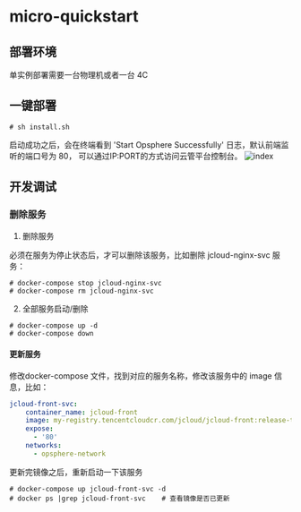 # micro-quickstart

## 部署环境
单实例部署需要一台物理机或者一台 4C

## 一键部署
```
# sh install.sh
```
启动成功之后，会在终端看到 'Start Opsphere Successfully' 日志，默认前端监听的端口号为 80， 可以通过IP:PORT的方式访问云管平台控制台。
![index](https://juyun-1253413501.cos.ap-beijing.myqcloud.com/opsphere/index.png)

## 开发调试
### 删除服务

1. 删除服务

必须在服务为停止状态后，才可以删除该服务，比如删除 jcloud-nginx-svc 服务：
```shell
# docker-compose stop jcloud-nginx-svc
# docker-compose rm jcloud-nginx-svc
```

2. 全部服务启动/删除
```shell
# docker-compose up -d
# docker-compose down
```
  
#### 更新服务  
修改docker-compose 文件，找到对应的服务名称，修改该服务中的 image 信息，比如：
```yml
jcloud-front-svc:
    container_name: jcloud-front
    image: my-registry.tencentcloudcr.com/jcloud/jcloud-front:release-test-jcloud.front-v2.0.1.202207291838
    expose:
      - '80'
    networks:
      - opsphere-network
```

更新完镜像之后，重新启动一下该服务

```shell
# docker-compose up jcloud-front-svc -d
# docker ps |grep jcloud-front-svc    # 查看镜像是否已更新
```

